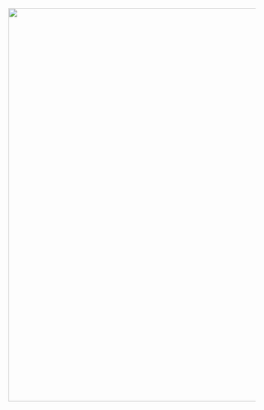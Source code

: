 <img src="https://raw.githubusercontent.com/cosmic-explorer/ce-it-infrastructure/master/roster/doc/images/comanage-setup-00*" width="800">

